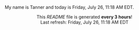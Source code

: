 My name is Tanner and today is Friday, July 26, 11:18 AM EDT.

<p align="center">This <i>README</i> file is generated <b>every 3 hours</b>!</br>Last refresh: Friday, July 26, 11:18 AM EDT<br /></p>

